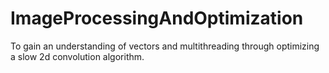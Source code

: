 ImageProcessingAndOptimization
==============================

To gain an understanding of vectors and multithreading through optimizing a slow 2d convolution algorithm.
